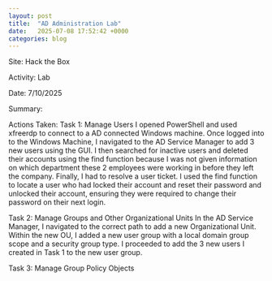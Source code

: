 ```yaml
---
layout: post
title:  "AD Administration Lab"
date:   2025-07-08 17:52:42 +0000
categories: blog
---
```


Site: Hack the Box

Activity: Lab

Date: 7/10/2025

Summary: 

Actions Taken:
Task 1: Manage Users
  I opened PowerShell and used xfreerdp to connect to a AD connected Windows machine.  Once logged into to the Windows Machine, I navigated to the AD Service Manager to add 3 new users using the GUI.  I then searched for inactive users and deleted their accounts using the find function because I was not given information on which department these 2 employees were working in before they left the company.  Finally, I had to resolve a user ticket.  I used the find function to locate a user who had locked their account and reset their password and unlocked their account, ensuring they were required to change their password on their next login.

Task 2: Manage Groups and Other Organizational Units
  In the AD Service Manager, I navigated to the correct path to add a new Organizational Unit.  Within the new OU, I added a new user group with a local domain group scope and a security group type.  I proceeded to add the 3 new users I created in Task 1 to the new user group.  

Task 3: Manage Group Policy Objects
  
